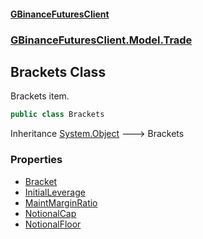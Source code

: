 #### [GBinanceFuturesClient](./index.md 'index')
### [GBinanceFuturesClient.Model.Trade](./GBinanceFuturesClient-Model-Trade.md 'GBinanceFuturesClient.Model.Trade')
## Brackets Class
Brackets item.  
```csharp
public class Brackets
```
Inheritance [System.Object](https://docs.microsoft.com/en-us/dotnet/api/System.Object 'System.Object') &#129106; Brackets  
### Properties
- [Bracket](./GBinanceFuturesClient-Model-Trade-Brackets-Bracket.md 'GBinanceFuturesClient.Model.Trade.Brackets.Bracket')
- [InitialLeverage](./GBinanceFuturesClient-Model-Trade-Brackets-InitialLeverage.md 'GBinanceFuturesClient.Model.Trade.Brackets.InitialLeverage')
- [MaintMarginRatio](./GBinanceFuturesClient-Model-Trade-Brackets-MaintMarginRatio.md 'GBinanceFuturesClient.Model.Trade.Brackets.MaintMarginRatio')
- [NotionalCap](./GBinanceFuturesClient-Model-Trade-Brackets-NotionalCap.md 'GBinanceFuturesClient.Model.Trade.Brackets.NotionalCap')
- [NotionalFloor](./GBinanceFuturesClient-Model-Trade-Brackets-NotionalFloor.md 'GBinanceFuturesClient.Model.Trade.Brackets.NotionalFloor')
